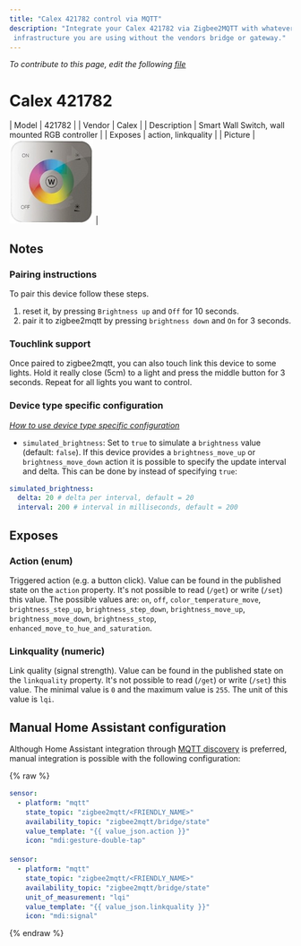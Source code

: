 ```yaml
---
title: "Calex 421782 control via MQTT"
description: "Integrate your Calex 421782 via Zigbee2MQTT with whatever smart home
 infrastructure you are using without the vendors bridge or gateway."
---
```


*To contribute to this page, edit the following
[file](https://github.com/Koenkk/zigbee2mqtt.io/blob/master/docs/devices/421782.md)*

# Calex 421782

| Model | 421782  |
| Vendor  | Calex  |
| Description | Smart Wall Switch, wall mounted RGB controller |
| Exposes | action, linkquality |
| Picture | ![Calex 421782](../images/devices/421782.jpg) |

## Notes

### Pairing instructions

To pair this device follow these steps.

1. reset it, by pressing `Brightness up` and `Off` for 10 seconds.
2. pair it to zigbee2mqtt by pressing `brightness down` and `On` for 3 seconds.

### Touchlink support

Once paired to zigbee2mqtt, you can also touch link this device to some lights.
Hold it really close (5cm) to a light and press the middle button for 3 seconds.
Repeat for all lights you want to control.

### Device type specific configuration
*[How to use device type specific configuration](../information/configuration.md)*

* `simulated_brightness`: Set to `true` to simulate a `brightness` value (default: `false`).
If this device provides a `brightness_move_up` or `brightness_move_down` action it is possible to specify the update
interval and delta. This can be done by instead of specifying `true`:

```yaml
simulated_brightness:
  delta: 20 # delta per interval, default = 20
  interval: 200 # interval in milliseconds, default = 200
```



## Exposes

### Action (enum)
Triggered action (e.g. a button click).
Value can be found in the published state on the `action` property.
It's not possible to read (`/get`) or write (`/set`) this value.
The possible values are: `on`, `off`, `color_temperature_move`, `brightness_step_up`, `brightness_step_down`, `brightness_move_up`, `brightness_move_down`, `brightness_stop`, `enhanced_move_to_hue_and_saturation`.

### Linkquality (numeric)
Link quality (signal strength).
Value can be found in the published state on the `linkquality` property.
It's not possible to read (`/get`) or write (`/set`) this value.
The minimal value is `0` and the maximum value is `255`.
The unit of this value is `lqi`.

## Manual Home Assistant configuration
Although Home Assistant integration through [MQTT discovery](../integration/home_assistant) is preferred,
manual integration is possible with the following configuration:


{% raw %}
```yaml
sensor:
  - platform: "mqtt"
    state_topic: "zigbee2mqtt/<FRIENDLY_NAME>"
    availability_topic: "zigbee2mqtt/bridge/state"
    value_template: "{{ value_json.action }}"
    icon: "mdi:gesture-double-tap"

sensor:
  - platform: "mqtt"
    state_topic: "zigbee2mqtt/<FRIENDLY_NAME>"
    availability_topic: "zigbee2mqtt/bridge/state"
    unit_of_measurement: "lqi"
    value_template: "{{ value_json.linkquality }}"
    icon: "mdi:signal"
```
{% endraw %}


